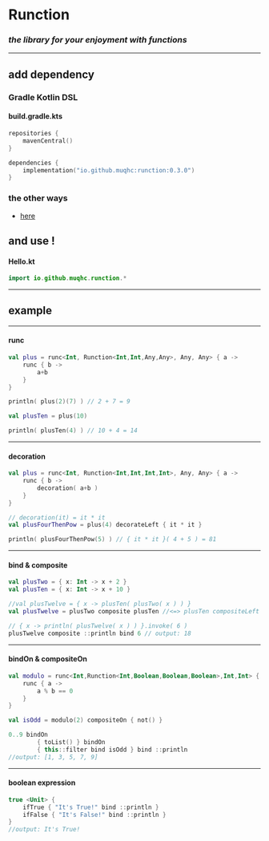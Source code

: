 # Runction

### _the library for your enjoyment with functions_
---

## add dependency

### Gradle Kotlin DSL

#### build.gradle.kts
```kotlin
repositories {
    mavenCentral()
}

dependencies {
    implementation("io.github.muqhc:runction:0.3.0")
}
```
### the other ways
* [here](https://search.maven.org/artifact/io.github.muqhc/runction/0.2.0/jar)

## and use !

#### Hello.kt
```kotlin
import io.github.muqhc.runction.*
```
---
## example

---
#### runc
```kotlin
val plus = runc<Int, Runction<Int,Int,Any,Any>, Any, Any> { a ->
    runc { b ->
        a+b
    }
}

println( plus(2)(7) ) // 2 + 7 = 9

val plusTen = plus(10)

println( plusTen(4) ) // 10 + 4 = 14

```
---
#### decoration
```kotlin
val plus = runc<Int, Runction<Int,Int,Int,Int>, Any, Any> { a ->
    runc { b ->
        decoration( a+b )
    }
}

// decoration(it) = it * it 
val plusFourThenPow = plus(4) decorateLeft { it * it }

println( plusFourThenPow(5) ) // { it * it }( 4 + 5 ) = 81
```
---
#### bind & composite
```kotlin
val plusTwo = { x: Int -> x + 2 }
val plusTen = { x: Int -> x + 10 }

//val plusTwelve = { x -> plusTen( plusTwo( x ) ) }
val plusTwelve = plusTwo composite plusTen //<=> plusTen compositeLeft plusTwo

// { x -> println( plusTwelve( x ) ) }.invoke( 6 )
plusTwelve composite ::println bind 6 // output: 18
```
---
#### bindOn & compositeOn
```kotlin
val modulo = runc<Int,Runction<Int,Boolean,Boolean,Boolean>,Int,Int> { b ->
    runc { a ->
        a % b == 0
    }
}

val isOdd = modulo(2) compositeOn { not() }

0..9 bindOn
        { toList() } bindOn
        { this::filter bind isOdd } bind ::println
//output: [1, 3, 5, 7, 9]
```
---
#### boolean expression
```kotlin
true <Unit> {
    ifTrue { "It's True!" bind ::println }
    ifFalse { "It's False!" bind ::println }
}
//output: It's True!
```

